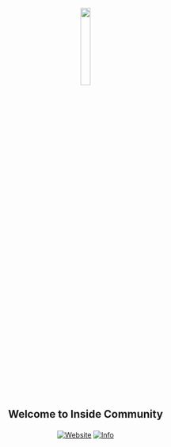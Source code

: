 <p align="center" width="30%">
    <img width="20%" src="https://cdn.shortpixel.ai/spai/ret_img/https://www.insidegroup.fr/wp-content/uploads/sites/1/2022/09/logo.svg">
</p>

## <p align="center">Welcome to Inside Community

<div align="center">

[![Website][website-shield]][website-url]
[![Info][docs-shield]][docs-url]
</div>


[website-shield]: https://img.shields.io/static/v1?label=www&message=insidegroup.fr&color=blue?style=for-the-badge&logo=appveyor
[website-url]:  https://www.insidegroup.fr/
[docs-shield]: https://img.shields.io/badge/info-docs-blue??style=for-the-badge&logo=appveyor
[docs-url]: https://github.com/InsideCommunity/insidecommunitydocs

<!--

**Here are some ideas to get you started:**

🙋‍♀️ A short introduction - what is your organization all about?
🌈 Contribution guidelines - how can the community get involved?
👩‍💻 Useful resources - where can the community find your docs? Is there anything else the community should know?
🍿 Fun facts - what does your team eat for breakfast?
🧙 Remember, you can do mighty things with the power of [Markdown](https://docs.github.com/github/writing-on-github/getting-started-with-writing-and-formatting-on-github/basic-writing-and-formatting-syntax)
-->
